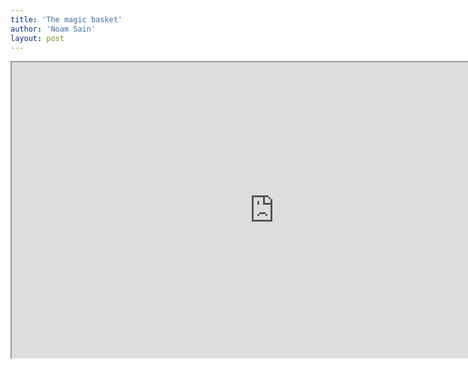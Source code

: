 ```yaml
---
title: 'The magic basket'
author: 'Noam Sain'
layout: post
---
```


<iframe height="473" src="https://www.youtube.com/embed/SqQgDwA0BNU?feature=oembed" title="THE MYSTERY OF THE BASKET" width="840"></iframe>
